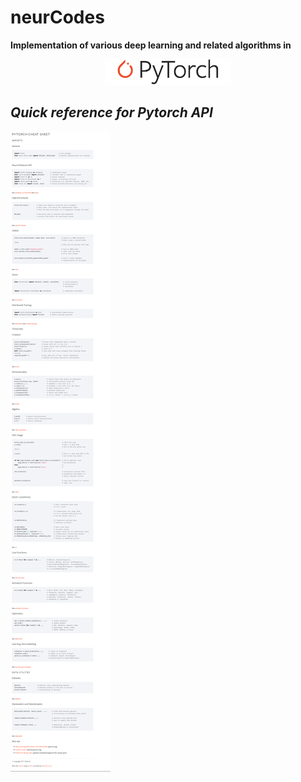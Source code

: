 # neurCodes
**Implementation of various deep learning and related algorithms in**

<p align='center'><img width='40%' src='images/pytorch_logo.svg' /></p>

_Quick reference for Pytorch API_
--------------------------------------------------------------------------------
<p ><img src='images/PyTorch_Cheat_Sheet.png' /></p>
